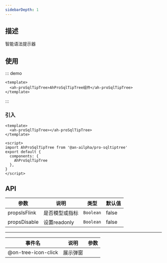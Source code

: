 ```yaml
---
sidebarDepth: 1
---
```


## 描述

智能语法提示器

## 使用

::: demo

```vue
<template>
  <ah-proSqlTipTree>AhProSqlTipTree组件</ah-proSqlTipTree>
</template>
```

:::

### 引入

```vue
<template>
  <ah-proSqlTipTree></ah-proSqlTipTree>
</template>

<script>
import AhProSqlTipTree from '@an-ailpha/pro-sqltiptree'
export default {
  components: {
    AhProSqlTipTree
  },
}
</script>
```

## API

| 参数         | 说明           | 类型      | 默认值 |
| ------------ | -------------- | --------- | ------ |
| propsIsFlink | 是否模型或指标 | `Boolean` | false  |
| propsDisable | 设置readonly   | `Boolean` | false  |

---

| 事件名              | 说明     | 参数 |
| ------------------- | -------- | ---- |
| @on-tree-icon-click | 展示弹窗 |      |

